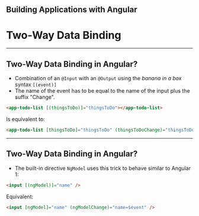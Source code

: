 <!-- .slide: data-background="../images/title-slide.jpg" -->
<!-- .slide: id="two-way-data-binding" -->
## Building Applications with Angular

# Two-Way Data Binding

---

<!-- .slide: id="two-way-data-binding-in-angular" -->
## Two-Way Data Binding in Angular?

- Combination of an `@Input` with an `@Output` using the *banana in a box* syntax `[(event)]`
- The name of the event has to be equal to the name of the input plus the suffix "Change".

```html
<app-todo-list [(thingsToDo)]="thingsToDo"></app-todo-list>
```

Is equivalent to:

```html
<app-todo-list [thingsToDo]="thingsToDo" (thingsToDoChange)="thingsToDo=$event"></app-todo-list>
```

---

<!-- .slide: id="two-way-data-binding-ngmodel" -->
## Two-Way Data Binding in Angular?

- The built-in directive `NgModel` uses this trick to behave similar to Angular 1:

```html
<input [(ngModel)]="name" />
```

Equivalent:

```html
<input [ngModel]="name" (ngModelChange)="name=$event" />
```
